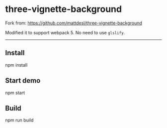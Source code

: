 # three-vignette-background

Fork from: https://github.com/mattdesl/three-vignette-background

Modified it to support webpack 5. No need to use `glslify`.

---
## Install
  npm install

## Start demo
  npm start

## Build 
  npm run build